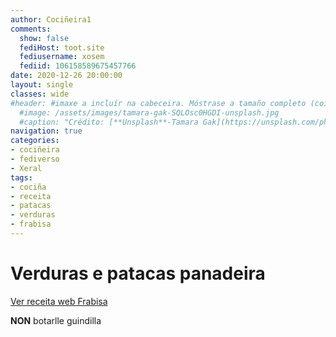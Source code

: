 ```yaml
---
author: Cociñeira1
comments:
  show: false
  fediHost: toot.site
  fediusername: xosem
  fediid: 106158589675457766
date: 2020-12-26 20:00:00
layout: single
classes: wide
#header: #imaxe a incluír na cabeceira. Móstrase a tamaño completo (coidado coa altura). DESACTIVADA POR DEFECTO.
  #image: /assets/images/tamara-gak-SQLOsc0HGDI-unsplash.jpg
  #caption: "Crédito: [**Unsplash**-Tamara Gak](https://unsplash.com/photos/SQLOsc0HGDI)"
navigation: true
categories:
- cociñeira
- fediverso
- Xeral
tags:
- cociña
- receita
- patacas
- verduras
- frabisa
---
```


# Verduras e patacas panadeira 



[Ver receita web Frabisa](https://lacocinadefrabisa.lavozdegalicia.es/verduras-y-patatas-panaderas-al-horno-guarnicion/)


**NON** botarlle guindilla 
